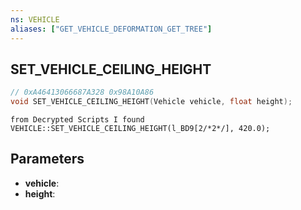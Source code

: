 ```yaml
---
ns: VEHICLE
aliases: ["GET_VEHICLE_DEFORMATION_GET_TREE"]
---
```

## SET_VEHICLE_CEILING_HEIGHT

```c
// 0xA46413066687A328 0x98A10A86
void SET_VEHICLE_CEILING_HEIGHT(Vehicle vehicle, float height);
```

```
from Decrypted Scripts I found  
VEHICLE::SET_VEHICLE_CEILING_HEIGHT(l_BD9[2/*2*/], 420.0);  
```

## Parameters
* **vehicle**: 
* **height**: 


